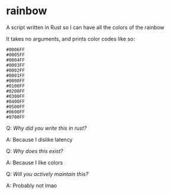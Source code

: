 # rainbow

A script written in Rust so I can have all the colors of the rainbow

It takes no arguments, and prints color codes like so:
```
#0006FF
#0005FF
#0004FF
#0003FF
#0002FF
#0001FF
#0000FF
#0100FF
#0200FF
#0300FF
#0400FF
#0500FF
#0600FF
#0700FF
```

Q: *Why did you write this in rust?*

A: Because I dislike latency

Q: *Why does this exist?*

A: Because I like colors

Q: *Will you actively maintain this?*

A: Probably not lmao


